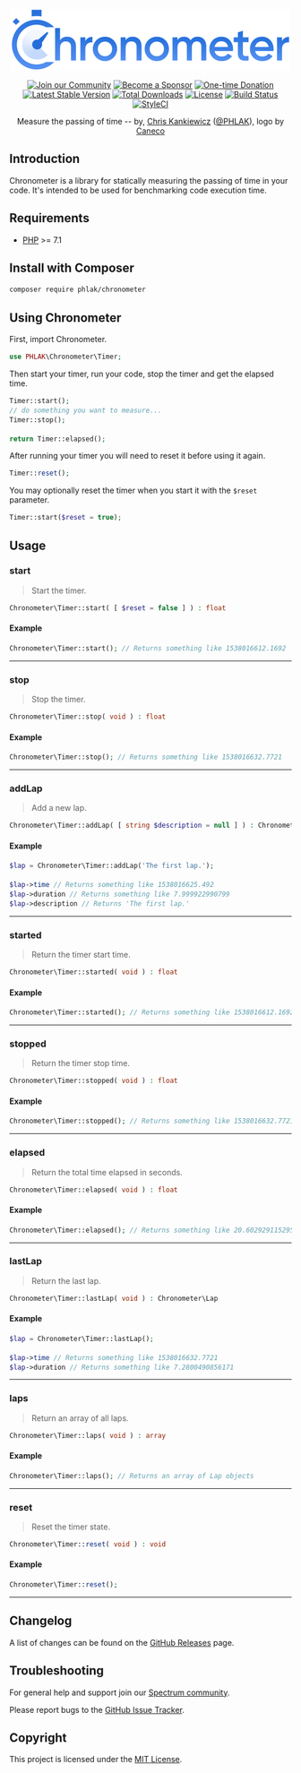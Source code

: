 <p align="center">
    <img src="chronometer.png" alt="Chronometer" width="500">
</p>

<p align="center">
    <a href="https://spectrum.chat/phlaknet"><img src="https://img.shields.io/badge/Join_the-Community-7b16ff.svg?style=for-the-badge" alt="Join our Community"></a>
    <a href="https://github.com/users/PHLAK/sponsorship"><img src="https://img.shields.io/badge/Become_a-Sponsor-cc4195.svg?style=for-the-badge" alt="Become a Sponsor"></a>
    <a href="https://paypal.me/ChrisKankiewicz"><img src="https://img.shields.io/badge/Make_a-Donation-006bb6.svg?style=for-the-badge" alt="One-time Donation"></a>
    <br>
    <a href="https://packagist.org/packages/PHLAK/Chronometer"><img src="https://img.shields.io/packagist/v/PHLAK/Chronometer.svg?style=flat-square" title="Latest Stable Version"></a>
    <a href="https://packagist.org/packages/PHLAK/Chronometer"><img src="https://img.shields.io/packagist/dt/PHLAK/Chronometer.svg?style=flat-square" title="Total Downloads"></a>
    <a href="https://packagist.org/packages/PHLAK/Chronometer"><img src="https://img.shields.io/packagist/l/PHLAK/Chronometer.svg?style=flat-square" title="License"></a>
    <a href="https://travis-ci.com/PHLAK/Chronometer"><img src="https://img.shields.io/travis/com/PHLAK/Chronometer.svg?style=flat-square" title="Build Status"></a>
    <a href="https://styleci.io/repos/150507758"><img src="https://styleci.io/repos/150507758/shield?branch=master&style=flat-square" title="StyleCI"></a>
</p>

<p align="center">
    Measure the passing of time --
    by, <a href="https://www.ChrisKankiewicz.com">Chris Kankiewicz</a> (<a href="https://twitter.com/PHLAK">@PHLAK</a>),
    logo by <a href="https://www.twitter.com/Caneco">Caneco</a>
</p>

Introduction
------------

Chronometer is a library for statically measuring the passing of time in your code.
It's intended to be used for benchmarking code execution time.

Requirements
------------

  - [PHP](https://php.net) >= 7.1

Install with Composer
---------------------

```bash
composer require phlak/chronometer
```

Using Chronometer
-----------------

First, import Chronometer.

```php
use PHLAK\Chronometer\Timer;
```

Then start your timer, run your code, stop the timer and get the elapsed time.

```php
Timer::start();
// do something you want to measure...
Timer::stop();

return Timer::elapsed();
```

After running your timer you will need to reset it before using it again.

```php
Timer::reset();
```

You may optionally reset the timer when you start it with the `$reset` parameter.

```php
Timer::start($reset = true);
```

Usage
-----

### start
> Start the timer.

```php
Chronometer\Timer::start( [ $reset = false ] ) : float
```

#### Example

```php
Chronometer\Timer::start(); // Returns something like 1538016612.1692
```

---

### stop
> Stop the timer.

```php
Chronometer\Timer::stop( void ) : float
```

#### Example

```php
Chronometer\Timer::stop(); // Returns something like 1538016632.7721
```

---

### addLap
> Add a new lap.

```php
Chronometer\Timer::addLap( [ string $description = null ] ) : Chronometer\Lap
```

#### Example

```php
$lap = Chronometer\Timer::addLap('The first lap.');

$lap->time // Returns something like 1538016625.492
$lap->duration // Returns something like 7.999922990799
$lap->description // Returns 'The first lap.'
```

---

### started
> Return the timer start time.

```php
Chronometer\Timer::started( void ) : float
```

#### Example

```php
Chronometer\Timer::started(); // Returns something like 1538016612.1692
```

---

### stopped
> Return the timer stop time.

```php
Chronometer\Timer::stopped( void ) : float
```

#### Example

```php
Chronometer\Timer::stopped(); // Returns something like 1538016632.7721
```

---

### elapsed
> Return the total time elapsed in seconds.

```php
Chronometer\Timer::elapsed( void ) : float
```

#### Example

```php
Chronometer\Timer::elapsed(); // Returns something like 20.602929115295
```

---

### lastLap
> Return the last lap.

```php
Chronometer\Timer::lastLap( void ) : Chronometer\Lap
```

#### Example

```php
$lap = Chronometer\Timer::lastLap();

$lap->time // Returns something like 1538016632.7721
$lap->duration // Returns something like 7.2800490856171
```

---

### laps
> Return an array of all laps.

```php
Chronometer\Timer::laps( void ) : array
```

#### Example

```php
Chronometer\Timer::laps(); // Returns an array of Lap objects
```

---

### reset
> Reset the timer state.

```php
Chronometer\Timer::reset( void ) : void
```

#### Example

```php
Chronometer\Timer::reset();
```

---

Changelog
---------

A list of changes can be found on the [GitHub Releases](https://github.com/PHLAK/Chronometer/releases) page.

Troubleshooting
---------------

For general help and support join our [Spectrum community](https://spectrum.chat/phlaknet).

Please report bugs to the [GitHub Issue Tracker](https://github.com/PHLAK/Chronometer/issues).

Copyright
---------

This project is licensed under the [MIT License](https://github.com/PHLAK/Chronometer/blob/master/LICENSE).
